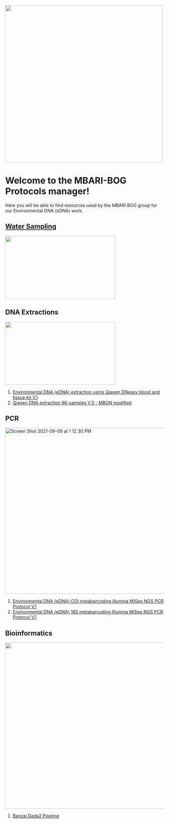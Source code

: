 
<img src="https://user-images.githubusercontent.com/30352066/132426436-84807e43-e1ba-44ac-9cc7-92386559da6b.jpg" height="500" witdh="700">

# Welcome to the MBARI-BOG Protocols manager!
Here you will be able to find resources used by the MBARI BOG group for our Environmental DNA (eDNA) work.

## [Water Sampling](Water_Sampling_page.md)
[<img src="https://user-images.githubusercontent.com/30352066/132736658-76bed776-66fb-4854-acb6-3f3cfdd0e4e0.jpg" height="200" width="350">](Water_Sampling_page.md)


## DNA Extractions
<img src="https://user-images.githubusercontent.com/30352066/132754771-d38e335e-1522-4cb0-9652-3fd84405349f.jpg" height="200" width="350">

1. [Environmental DNA (eDNA) extraction using Qiagen DNeasy blood and tissue kit V.1](eDNA_extraction_V1)
2. [Qiagen DNA extraction 96-samples V.3 - MBON modified](QiagenDNAextraction.md)

## PCR
<img width="527" alt="Screen Shot 2021-09-09 at 1 12 30 PM" src="https://user-images.githubusercontent.com/30352066/132756023-64c6f7d0-4ef2-4ca1-be64-c20667d9fd03.png">

1. [Environmental DNA (eDNA) COI metabarcoding Illumina MiSeq NGS PCR Protocol V.1](COIPCRProtocol.md)
2. [Environmental DNA (eDNA) 18S metabarcoding Illumina MiSeq NGS PCR Protocol V.1](eDNA_18S_PCR_V1.md)


## Bioinformatics
<img width="527" src="https://user-images.githubusercontent.com/30352066/132757381-93a4d3f1-dfc8-4c0d-99ab-05d8af0a4981.png">

1. [Banzai Dada2 Pipeline](5.1_Banzai_Pipeline.md)
